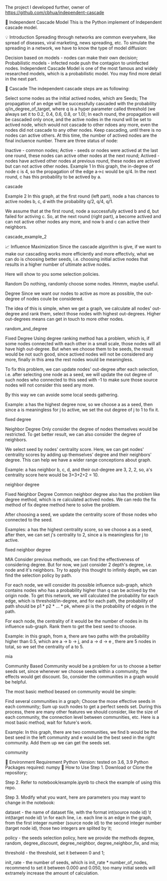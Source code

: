The project I developed further, owner of https://github.com/cbhua/independent-cascade

📡 Independent Cascade Model
This is the Python implement of Independent cascade model.

💡 Introduction
Spreading through networks are common everywhere, like spread of diseases, viral marketing, news spreading, etc. To simulate the spreading in a network, we have to know the type of model diffusion:

Decision based on models - nodes can make their own decision;
Probabilistic models - infected node push the contagion to uninfected nodes.
Independent Cascade Model is one of the most famous and widely researched models, which is a probabilistic model. You may find more detail in the next part.

📖 Cascade
The independent cascade steps are as following:

Select some nodes as the initial actived nodes, which are Seeds;
The propagation of an edge will be successfully cascaded with the probability q/in_degree_of_target, where q is a hyper parameter called threshold (we always set it to 0.2, 0.4, 0.6, 0.8, or 1.0);
In each round, the propagation will be cascaded only once, and the active nodes in the round will be set to actived node, which would not cascade to other ndoes any more, even the nodes did not cascade to any other nodes.
Keep cascading, until there is no nodes can active others. At this time, the number of actived nodes are the final incluence number.
There are three status of node:

Inactive - common nodes;
Active - seeds or nodes were actived at the last one round, these nodes can active other nodes at the next round;
Actived - nodes have actived other nodes at previous round, these nodes are actived but can not active other nodes.
Example 1
In this graph, the in-degree of node c is 4, so the propagation of the edge a->c would be q/4. In the next round, c has this probability to be actived by a.

cascade

Example 2
In this graph, at the first round (left part), node a has chances to active nodes b, c, d with the probability q/2, q/4, q/1.

We assume that at the first round, node a successfully actived b and d, but failed for activing c. So, at the next round (right part), a become actived and can not active other nodes any more, and now b and c can active their neighbors.

cascade_example_2

📈 Influence Maximization
Since the cascade algorithm is give, if we want to make our cascading works more efficiently and more effectivly, what we can do is choosing better seeds, i.e. choosing initial active nodes that results in a higher number of ultimate active nodes.

Here will show to you some selection policies.

Random
Do nothing, randomly choose some nodes. Hmmm, maybe useful.

Degree
Since we want our nodes to active as more as possible, the out-degree of nodes coule be considered.

The idea of this is simple, when we get a graph, we calculate all nodes' out-degree and rank them, select those nodes with highest out-degrees. Higher out-degrees means can get in touch to more other nodes.

random_and_degree

Fixed Degree
Using degree ranking method has a problem, which is, if some nodes connected with each other in a small scale, those nodes will all have high out-degree. But when we choose them to be seeds, the result would be not such good, since actived nodes will not be considered any more, finally in this area the rest nodes would be meaningless.

To fix this problem, we can update nodes' out-degree after each selection, i.e. after selecting one node as a seed, we will update the out degree of such nodes who connected to this seed with -1 to make sure those source nodes will not consider this seed any more.

By this way we can avoide some local seeds gathering.

Example: a has the highest degree now, so we choose a as a seed, then since a is meaningless for j to active, we set the out degree of j to 1 to fix it.

fixed degree

Neighbor Degree
Only consider the degree of nodes themselves would be restricted. To get better result, we can also consider the degree of neighbors.

We select seed by nodes' centrality score. Here, we can get nodes' centrality scores by adding up themselves' degree and their neighbors' degree. This can help we have a wider range conceptions about graph.

Example: a has neighbor b, c, d, and their out-degree are 3, 2, 2, so, a's centrality score here would be 3+3+2+2 = 10.

neighbor degree

Fixed Neighbor Degree
Common neighbor degree also has the problem like degree method, which is re calculated actived nodes. We can redo the fix method of fix degree method here to solve the problem.

After choosing a seed, we update the centrality score of those nodes who connected to the seed.

Examples: a has the highest centrality score, so we choose a as a seed, after then, we can set j's centrality to 2, since a is meaningless for j to active.

fixed neighbor degree

MIA
Consider previous methods, we can find the effectiveness of considering degree. But for now, we just consider 2 depth's degree, i.e. node and it's neighbors. Try to apply this thought to infinity depth, we can find the selection policy by path.

For each node, we will consider its possible influence sub-graph, which contains nodes who has a probability higher than q can be actived by the origin node. To get this network, we will calculated the probability for each edge, which is threshold/in-degree, and for each path, the probability of path should be p1 * p2 * ... * pk, where pi is the probability of edges in the path.

For each node, the centrality of it would be the number of nodes in its influence sub-graph. Rank them to get the best seed to choose.

Example: in this graph, from a, there are two paths with the probability higher than 0.5, which are a -> b -> j, and a -> d -> e , there are 5 nodes in total, so we set the centrality of a to 5.

mia

Community Based
Community would be a problem for us to choose a better seeds set, since whenever we choose seeds within a community, the effects would get discount. So, consider the communities in a graph would be helpful.

The most basic method beased on community would be simple:

Find several communities in a graph;
Choose the mose effective seeds in each community;
Sum up such nodes to get a perfect seeds set.
During this process, there are many other features we should consider, like the size of each community, the connection level between communities, etc. Here is a most basic method, wait for future's work.

Example: In this graph, there are two communities, we find b would be the best seed in the left community and e would be the best seed in the right community. Add them up we can get the seeds set.

community

🔧 Environment Requirement
Python Version: tested on 3.6, 3.9
Python Packages required: numpy
🔦 How to Use
Step 1. Download or Clone the repository;

Step 2. Refer to notebook/example.ipynb to check the example of using this repo.

Step 3. Modify what you want, here are parameters you may want to change in the notebook:

dataset - the name of dataset file, with the format int(source node id) \t int(target node id) \n for each line, i.e. each line is an edge in the graph, from the first integer number (source node id) to the second integer number (target node id), those two integers are splited by \t;

policy - the seeds selection policy, here we provide the methods degree, random, degree_discount, degree_neighbor, degree_neighbor_fix, and mia;

threshold - the threshold, set it between 0 and 1;

init_rate - the number of seeds, which is init_rate * number_of_nodes, recommend to set it between 0.000 and 0.050, too many initial seeds will extramely increase the amount of calculation.
